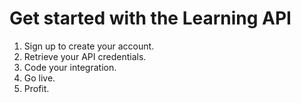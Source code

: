 # Get started with the Learning API 

1. Sign up to create your account.
2. Retrieve your API credentials.
3. Code your integration.
4. Go live.
5. Profit.
 